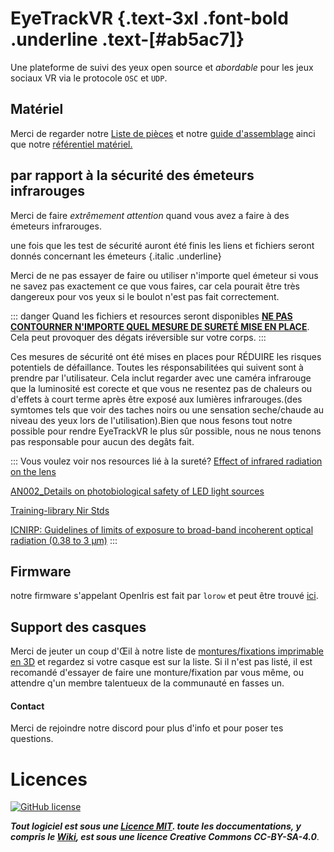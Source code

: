 <script setup>
import Alerts from '../../vue/alerts/Alerts.vue'
import ImageCard from '../../vue/images/ImageComponent.vue'
import { alerts } from '../../static/alerts'
import { image_settings } from '../../static/image_settings'
</script>

# EyeTrackVR {.text-3xl .font-bold .underline .text-[#ab5ac7]}

Une plateforme de suivi des yeux open source et *abordable* pour les jeux sociaux VR via le protocole `OSC` et `UDP`.

<Alerts :options="alerts.user_warning">
    <template v-slot:content>
        <p>
            Ce projet est en cours de développement actif.
            Cependant, il marche pour la plupart des utilisateurs.
        </p>
    </template>
</Alerts>

## Matériel

Merci de regarder notre [Liste de pièces](../how_to_build/parts_list/) et notre [guide d'assemblage](../how_to_build/full_build/) ainci que notre [référentiel matériel.](https://github.com/EyeTrackVR/EyeTrackVR-Hardware)

## par rapport à la sécurité des émeteurs infrarouges

Merci de faire *extrêmement attention* quand vous avez a faire à des émeteurs infrarouges.

une fois que les test de sécurité auront été finis les liens et fichiers seront donnés concernant les émeteurs {.italic .underline}

Merci de ne pas essayer de faire ou utiliser n'importe quel émeteur si vous ne savez pas exactement ce que vous faires, car cela pourait être très dangereux pour vos yeux si le boulot n'est pas fait correctement.

::: danger
Quand les fichiers et resources seront disponibles <ins>**NE PAS CONTOURNER N'IMPORTE QUEL MESURE DE SURETÉ MISE EN PLACE**</ins>. Cela peut provoquer des dégats iréversible sur votre corps.
:::

Ces mesures de sécurité ont été mises en places pour RÉDUIRE les risques potentiels de défaillance. Toutes les résponsabilitées qui suivent sont à prendre par l'utilisateur. Cela inclut regarder avec une caméra infrarouge que la luminosité est corecte et que vous ne resentez pas de chaleurs ou d'effets à court terme après être exposé aux lumières infrarouges.(des symtomes tels que voir des taches noirs ou une sensation seche/chaude au niveau des yeux lors de l'utilisation).Bien que nous fesons tout notre possible pour rendre EyeTrackVR le plus sûr possible, nous ne nous tenons pas responsable pour aucun des degâts fait.

<Alerts :options="alerts.led_power_warning">
    <template v-slot:content>
        <p>
            Soyez sûr d'utiliser des émeteurs <ins class="text-red-400 dark:text-red-500">non focalisé</ins> à près de <ins class="font-bold">5ma</ins> de puissance totale.
        </p>
    </template>
</Alerts>

::: Vous voulez voir nos resources lié à la sureté?
[Effect of infrared radiation on the lens](../safety/effect_of_ir_on_the_lens.pdf)

[AN002_Details on photobiological safety of LED light sources](../safety/AN002_Details_on_photobiological_safety_of_LED_light_sources.pdf)

[Training-library Nir Stds](../safety/training-library_nir_stds_20021011.pdf)

[ICNIRP: Guidelines of limits of exposure to broad-band incoherent optical radiation (0.38 to 3 µm)](../safety/ICNIRP_optical_radiation.pdf)
:::

## Firmware

notre firmware s'appelant OpenIris est fait par `lorow` et peut être trouvé [ici](https://github.com/lorow/OpenIris).

## Support des casques

Merci de jeuter un coup d'Œil à notre liste de [montures/fixations imprimable en 3D](../how_to_build/parts_list#other-parts) et regardez si votre casque est sur la liste. Si il n'est pas listé, il est recomandé d'essayer de faire une monture/fixation par vous même, ou attendre q'un membre talentueux de la communauté en fasses un.

#### Contact

Merci de rejoindre notre discord pour plus d'info et pour poser tes questions.

<ImageCard :options="image_settings.discord_content"/>

# Licences

[![GitHub license](https://img.shields.io/github/license/EyeTrackVR/EyeTrackVR?style=plastic)](https://github.com/EyeTrackVR/EyeTrackVR/blob/main/LICENSE)

***Tout logiciel est sous une [Licence MIT](http://opensource.org/licenses/MIT).
toute les doccumentations, y compris le [Wiki](https://github.com/EyeTrackVR/EyeTrackVR/wiki), est sous une licence Creative Commons CC-BY-SA-4.0***.
